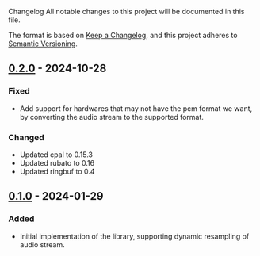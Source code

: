  Changelog
All notable changes to this project will be documented in this file.

The format is based on [Keep a Changelog](https://keepachangelog.com/en/1.0.0/),
and this project adheres to [Semantic Versioning](https://semver.org/spec/v2.0.0.html).

## [0.2.0] - 2024-10-28
### Fixed
- Add support for hardwares that may not have the pcm format we want, by converting the audio stream to the supported format.

### Changed
- Updated cpal to 0.15.3
- Updated rubato to 0.16
- Updated ringbuf to 0.4

## [0.1.0] - 2024-01-29
### Added
- Initial implementation of the library, supporting dynamic resampling of audio stream.

[Unreleased]: https://github.com/Amjad50/dynwave/compare/v0.2.0...HEAD
[0.2.0]: https://github.com/Amjad50/dynwave/compare/v0.1.0...v0.2.0
[0.1.0]: https://github.com/Amjad50/dynwave/compare/0b4d33e...v0.1.0

